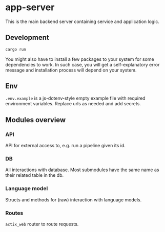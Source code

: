 # app-server

This is the main backend server containing service and application logic.

## Development

```sh
cargo run
```

You might also have to install a few packages to your system for some dependencies to work. In such case, you will get a self-explanatory error message and installation process will depend on your system.

## Env

`.env.example` is a js-dotenv-style empty example file with required environment variables. Replace urls as needed and add secrets.

## Modules overview

### API

API for external access to, e.g. run a pipeline given its id.

### DB

All interactions with database. Most submodules have the same name as their related table in the db.

### Language model

Structs and methods for (raw) interaction with language models.

### Routes

`actix_web` router to route requests.

